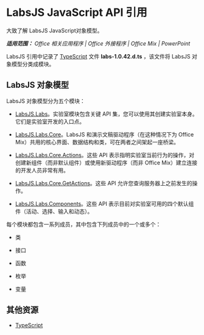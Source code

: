 ﻿
# LabsJS JavaScript API 引用
大致了解 LabsJS JavaScript对象模型。

 _**适用范围：** Office 相关应用程序 | Office 外接程序 | Office Mix | PowerPoint_

LabsJS 引用中记录了 [TypeScript](http://www.typescriptlang.org/) 文件 **labs-1.0.42.d.ts** ，该文件将 LabsJS 对象模型分类成模块。

## LabsJS 对象模型

LabsJS 对象模型分为五个模块：


- [LabsJS.Labs](../../reference/office-mix/labsjs.labs.md)。实验室模块包含关键 API 集，您可以使用其创建实验室本身。它们是实验室开发的入口点。
    
- [LabsJS.Labs.Core](../../reference/office-mix/labsjs.labs.core.md)。LabsJS 和演示文稿驱动程序（在这种情况下为 Office Mix）共用的核心界面、数据结构和类，可在两者之间架起一座桥梁。
    
- [LabsJS.Labs.Core.Actions](../../reference/office-mix/labsjs.labs.core.actions.md)。这些 API 表示指明实验室当前行为的操作，对创建新组件（而非默认组件）或使用新驱动程序（而非 Office Mix）建立连接的开发人员非常有用。
    
- [LabsJS.Labs.Core.GetActions](../../reference/office-mix/labsjs.labs.core.getactions.md)。这些 API 允许您查询服务器上之前发生的操作。
    
- [LabsJS.Labs.Components](../../reference/office-mix/labsjs.labs.components.md)。这些 API 表示目前对实验室可用的四个默认组件（活动、选择、输入和动态）。
    
每个模块都包含一系列成员，其中包含下列成员中的一个或多个：


- 类
    
- 接口
    
- 函数
    
- 枚举
    
- 变量
    



## 其他资源



- [TypeScript](http://www.typescriptlang.org/)
    
